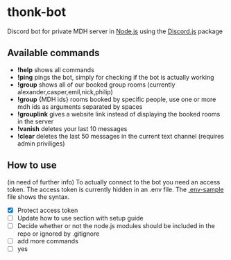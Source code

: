 # thonk-bot
Discord bot for private MDH server in [Node.js](https://nodejs.org/) using the [Discord.js](https://discord.js.org/) package

## Available commands
- **!help** shows all commands
- **!ping** pings the bot, simply for checking if the bot is actually working
- **!group** shows all of our booked group rooms (currently alexander,casper,emil,nick,philip)
- **!group** {MDH ids} rooms booked by specific people, use one or more mdh ids as arguments separated by spaces
- **!grouplink** gives a website link instead of displaying the booked rooms in the server
- **!vanish** deletes your last 10 messages
- **!clear** deletes the last 50 messages in the current text channel (requires admin priviliges)

## How to use
(in need of further info)
To actually connect to the bot you need an access token. The access token is currently hidden in an .env file. The [.env-sample](/.env-sample) file shows the syntax.

- [x] Protect access token 
- [ ] Update how to use section with setup guide
- [ ] Decide whether or not the node.js modules should be included in the repo or ignored by .gitignore
- [ ] add more commands
- [ ] yes
